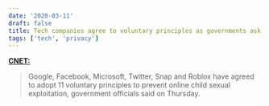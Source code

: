 ```yaml
---
date: '2020-03-11'
draft: false
title: Tech companies agree to voluntary principles as governments ask for encryption backdoors
tags: ['tech', 'privacy']
---
```


**[CNET:](https://www.cnet.com/news/tech-companies-agree-to-voluntary-principles-as-governments-ask-for-encryption-backdoors/)**

> Google, Facebook, Microsoft, Twitter, Snap and Roblox have agreed to adopt 11 voluntary principles to prevent online child sexual exploitation, government officials said on Thursday.<!-- excerpt -->
